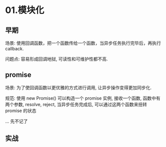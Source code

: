 # 01.模块化

## 早期

场景: 使用回调函数，把一个函数传给一个函数，当异步任务执行完毕后，再执行 callback.

问题点: 容易形成回调地狱, 可读性和可维护性都不高.

## promise

场景: 为了使回调函数以更优雅的方式进行调用, 让异步操作变得更加同步化.

规范: 使用 new Promise() 可以构造一个 promise 实例, 接收一个函数, 函数中有两个参数, resolve, reject, 当异步任务完成后, 可以通过这两个函数来扭转 promise 的状态

... 先不记了

## 实战

